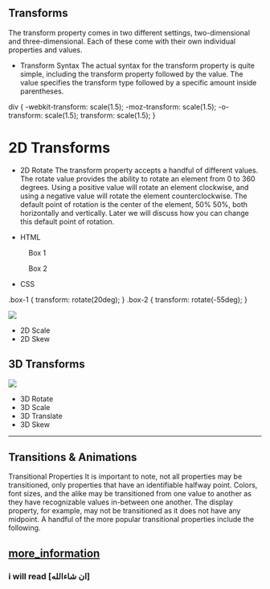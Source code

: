 ## Transforms
The transform property comes in two different settings, two-dimensional and three-dimensional. Each of these come with their own individual properties and values.

* Transform Syntax
The actual syntax for the transform property is quite simple, including the transform property followed by the value. The value specifies the transform type followed by a specific amount inside parentheses.


div {
  -webkit-transform: scale(1.5);
     -moz-transform: scale(1.5);
       -o-transform: scale(1.5);
          transform: scale(1.5);
}
# 2D Transforms
* 2D Rotate
The transform property accepts a handful of different values. The rotate value provides the ability to rotate an element from 0 to 360 degrees. Using a positive value will rotate an element clockwise, and using a negative value will rotate the element counterclockwise. The default point of rotation is the center of the element, 50% 50%, both horizontally and vertically. Later we will discuss how you can change this default point of rotation.

* HTML

<figure class="box-1">Box 1</figure>
<figure class="box-2">Box 2</figure>

              
* CSS

.box-1 {
  transform: rotate(20deg);
}
.box-2 {
  transform: rotate(-55deg);
}

              

![](https://miro.medium.com/max/1440/1*_NVMTnvHTM9teQxrVRlDeg.png)


* 2D Scale
* 2D Skew
## 3D Transforms
![](https://www.found.co.uk/wp-content/uploads/2012/05/css3-3dtransforms-1.jpg)
* 3D Rotate
* 3D Scale
* 3D Translate
* 3D Skew
---------------------------------------------------------------------------------------------
## Transitions & Animations
Transitional Properties
It is important to note, not all properties may be transitioned, only properties that have an identifiable halfway point. Colors, font sizes, and the alike may be transitioned from one value to another as they have recognizable values in-between one another. The display property, for example, may not be transitioned as it does not have any midpoint. A handful of the more popular transitional properties include the following.




[more_information](https://learn.shayhowe.com/advanced-html-css/transitions-animations/)
-------------------------------------------------------------------------------------------------
### i will read [ان شاءالله]
